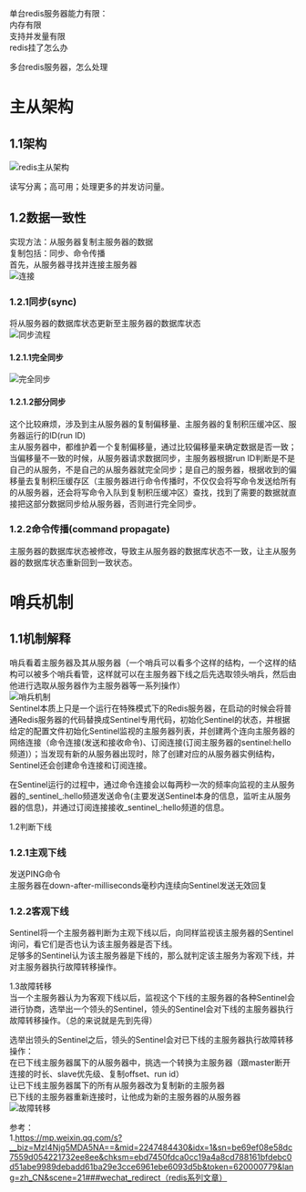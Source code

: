 单台redis服务器能力有限：  
内存有限  
支持并发量有限  
redis挂了怎么办  

多台redis服务器，怎么处理

主从架构  
=  
1.1架构  
-  
![redis主从架构](../../image/redis/redis主从架构.png "redis主从架构")   

读写分离；高可用；处理更多的并发访问量。

1.2数据一致性  
-  
实现方法：从服务器复制主服务器的数据  
复制包括：同步、命令传播  
首先，从服务器寻找并连接主服务器  
![连接](../../image/redis/redis主从架构.png "连接")  
### 1.2.1同步(sync)  
将从服务器的数据库状态更新至主服务器的数据库状态  
![同步流程](../../image/redis/同步流程.png "同步流程")
#### 1.2.1.1完全同步  
![完全同步](../../image/redis/完全同步.png "完全同步")
#### 1.2.1.2部分同步  
这个比较麻烦，涉及到主从服务器的复制偏移量、主服务器的复制积压缓冲区、服务器运行的ID(run ID)  
主从服务器中，都维护着一个复制偏移量，通过比较偏移量来确定数据是否一致；当偏移量不一致的时候，从服务器请求数据同步，主服务器根据run ID判断是不是自己的从服务，不是自己的从服务器就完全同步；是自己的服务器，根据收到的偏移量去复制积压缓存区（主服务器进行命令传播时，不仅仅会将写命令发送给所有的从服务器，还会将写命令入队到复制积压缓冲区）查找，找到了需要的数据就直接把这部分数据同步给从服务器，否则进行完全同步。  

### 1.2.2命令传播(command propagate)  
主服务器的数据库状态被修改，导致主从服务器的数据库状态不一致，让主从服务器的数据库状态重新回到一致状态。


哨兵机制  
=  
1.1机制解释  
-  
哨兵看着主服务器及其从服务器（一个哨兵可以看多个这样的结构，一个这样的结构可以被多个哨兵看管，这样就可以在主服务器下线之后先选取领头哨兵，然后由他进行选取从服务器作为主服务器等一系列操作）  
![哨兵机制](../../image/redis/哨兵机制.png "哨兵机制")  
Sentinel本质上只是一个运行在特殊模式下的Redis服务器，在启动的时候会将普通Redis服务器的代码替换成Sentinel专用代码，初始化Sentinel的状态，并根据给定的配置文件初始化Sentinel监视的主服务器列表，并创建两个连向主服务器的网络连接（命令连接(发送和接收命令)、订阅连接(订阅主服务器的sentinel:hello频道)）；当发现有新的从服务器出现时，除了创建对应的从服务器实例结构，Sentinel还会创建命令连接和订阅连接。

在Sentinel运行的过程中，通过命令连接会以每两秒一次的频率向监视的主从服务器的_sentinel_:hello频道发送命令(主要发送Sentinel本身的信息，监听主从服务器的信息)，并通过订阅连接接收_sentinel_:hello频道的信息。

1.2判断下线  
### 1.2.1主观下线  
发送PING命令  
主服务器在down-after-milliseconds毫秒内连续向Sentinel发送无效回复  
### 1.2.2客观下线  
Sentinel将一个主服务器判断为主观下线以后，向同样监视该主服务器的Sentinel询问，看它们是否也认为该主服务器是否下线。  
足够多的Sentinel认为该主服务器是下线的，那么就判定该主服务为客观下线，并对主服务器执行故障转移操作。  

1.3故障转移  
当一个主服务器认为为客观下线以后，监视这个下线的主服务器的各种Sentinel会进行协商，选举出一个领头的Sentinel，领头的Sentinel会对下线的主服务器执行故障转移操作。（总的来说就是先到先得）  

选举出领头的Sentinel之后，领头的Sentinel会对已下线的主服务器执行故障转移操作：  
在已下线主服务器属下的从服务器中，挑选一个转换为主服务器（跟master断开连接的时长、slave优先级、复制offset、run id）  
让已下线主服务器属下的所有从服务器改为复制新的主服务器  
已下线的主服务器重新连接时，让他成为新的主服务器的从服务器  
![故障转移](../../image/redis/故障转移.png "故障转移")  



参考：  
1.https://mp.weixin.qq.com/s?__biz=MzI4Njg5MDA5NA==&mid=2247484430&idx=1&sn=be69ef08e58dc7559d054221732ee8ee&chksm=ebd7450fdca0cc19a4a8cd788161bfdebc0d51abe9989debadd61ba29e3cce6961ebe6093d5b&token=620000779&lang=zh_CN&scene=21###wechat_redirect（redis系列文章）